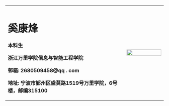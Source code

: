 <table border="0">
  <tr>
    <td width=" 75%" >
      <h1>奚康烽</h1>
      <p><b>本科生</b></p>
      <p><b>浙江万里学院信息与智能工程学院</b></p>
      <p><b>邨箱: 2680509458@qq . com</b></p>
      <p><b>地址: 宁波市鄞州区盛莫路1519号万里学院，6号楼，邮编315100</b></p>
    </td>
    <td width= " 25%">
    <img src=" /477C733B73BFB8B0D60B3B77A837352B.png." width=" 100%">
  </td>
  </tr>
</table>

